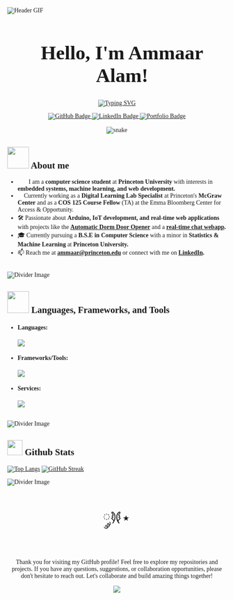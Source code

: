 <!--Ammaar Alam's Profile Page-->

<div style="font-family:Garamond">
   <!-- Header text -->
   <img src="https://your-image-link.com" alt="Header GIF">
   <div id="user-content-toc">
   <ul align="center">
         <h1 align="center" style="font-size: 45px"><b>Hello, I'm Ammaar Alam! </b>
   </ul>
   </div>

   <!-- Typing svg -->
   <p align="center">
      <a href="https://git.io/typing-svg"><img src="https://readme-typing-svg.demolab.com?font=Fira+Code&size=38&pause=700&duration=3000&center=true&vCenter=true&width=620&height=60&lines=Software+Developer;Princeton+University+'27;BSE+– Computer Science;" alt="Typing SVG" /></a>
   </p>

   <!-- Badges  -->
   <div id="badges" align="center">
      <a href="https://github.com/Ammaar-Alam">
      <img src="https://img.shields.io/badge/GitHub-100000?style=for-the-badge&logo=github&logoColor=white" alt="GitHub Badge"/>
   </a>
   <a href="https://www.linkedin.com/in/ammaar-alam/">
      <img src="https://img.shields.io/badge/LinkedIn-blue?style=for-the-badge&logo=linkedin&logoColor=white" alt="LinkedIn Badge"/>
   </a>
   <a href="https://linktr.ee/a_alam">
      <img src="https://img.shields.io/badge/Portfolio-black?style=for-the-badge&logo=About.me&logoColor=white" alt="Portfolio Badge"/>
   </a>
   </div>

   <br>

   <!-- Snake svg  -->
   <div align="center">
      <img  src="https://your-custom-snake-image-link.com" alt="snake" />
   </div>

   <!-- General Information -->
   ## <picture><img src="https://your-about-me-gif-link.com" width = 50px></picture> **About me**
   - 👨‍💻 I am a **computer science student** at **Princeton University** with interests in **embedded systems, machine learning, and web development.**
   - 🌱 Currently working as a **Digital Learning Lab Specialist** at Princeton's **McGraw Center** and as a **COS 125 Course Fellow** (TA) at the Emma Bloomberg Center for Access & Opportunity.
   - 🛠️ Passionate about **Arduino, IoT development, and real-time web applications** with projects like the **[Automatic Dorm Door Opener](https://github.com/Ammaar-Alam/doorUnlocker)** and a **[real-time chat webapp](https://github.com/Ammaar-Alam/java-ChatApp).**
   - 🎓 Currently pursuing a **B.S.E in Computer Science** with a minor in **Statistics & Machine Learning** at **Princeton University.**
   - 📫 Reach me at **ammaar@princeton.edu** or connect with me on **[LinkedIn](https://linkedin.com/in/ammaar-alam).**

   <br>

   <img src="https://your-divider-image-link.com" alt="Divider Image">

   <!-- Languages/Frameworks/Tools -->
   ## <img src="https://your-language-tools-gif-link.com" width ="50"><b> Languages, Frameworks, and Tools</b>
   <div>
   
   <p align="center">

   - <h4> Languages: </h4>
      <p align="left">
         <a href="https://skillicons.dev">
         <img src="https://skillicons.dev/icons?i=py,cpp,java,js,ts,html,css,c,r&perline=10" />
         </a>
      </p>
   - <h4> Frameworks/Tools: </h4>
      <p align="left">
         <a href="https://skillicons.dev">
         <img src="https://skillicons.dev/icons?i=arduino,react,nodejs,express,flask,docker&perline=8" />
         </a>
      </p>
   - <h4> Services: </h4>
      <p align="left" >
         <a href="https://skillicons.dev">
            <img src="https://skillicons.dev/icons?i=aws,docker,heroku,postgres,mongodb,mysql,sqlite,git,vscode&perline=14" />
         </a>
      </p>
      
   <br>

   <img src="https://your-divider-image-link.com" alt="Divider Image">

   <!-- GitHub Stats -->
   ## <img src="https://your-github-stats-gif-link.com" width="35"><b> Github Stats </b>
   [![Top Langs](https://github-readme-stats.vercel.app/api/top-langs/?username=Ammaar-Alam&theme=dark&background=000000)](https://github.com/anuraghazra/github-readme-stats)
   [![GitHub Streak](http://github-readme-streak-stats.herokuapp.com?user=Ammaar-Alam&theme=dark&background=000000)](https://git.io/streak-stats)

   <img src="https://your-divider-image-link.com" alt="Divider Image">

   <!--end message -->

   <div align="center">
   <p style="font-size: 35px">
   𐦍༘⋆
   </p>
   <p>
   Thank you for visiting my GitHub profile! Feel free to explore my repositories and projects. If you have any questions, suggestions, or collaboration opportunities, please don't hesitate to reach out. Let's collaborate and build amazing things together! 
   </p>
   
   [![](https://visitcount.itsvg.in/api?id=Ammaar-Alam&label=Profile%20Views&color=6&icon=0&pretty=true)](https://visitcount.itsvg.in)


   </div>
</div>
